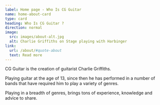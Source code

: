 ```yaml
---
label: Home page - Who Is CG Guitar
name: home-about-card
type: card
heading: Who Is CG Guitar ?
direction: normal
image:
  src: images/about-alt.jpg
  alt: Charlie Griffiths on Stage playing with Harbinger
link:
  url: /about/#quote-about
  text: Read more
---
```

CG Guitar is the creation of guitarist Charlie Griffiths.

Playing guitar at the age of 13, since then he has performed in a number of bands that have required him to play a variety of genres.

Playing in a breadth of genres, brings tons of experience, knowledge and advice to share.